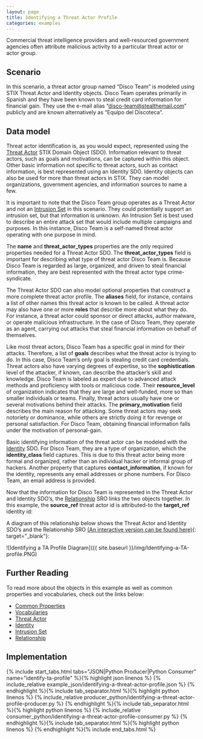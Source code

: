```yaml
---
layout: page
title: Identifying a Threat Actor Profile
categories: examples
---
```


Commercial threat intelligence providers and well-resourced government agencies often attribute malicious activity to a particular threat actor or actor group.

**Scenario**
------------

In this scenario, a threat actor group named “Disco Team” is modeled using STIX Threat Actor and Identity objects. Disco Team operates primarily in Spanish and they have been known to steal credit card information for financial gain. They use the e-mail alias “disco-team@stealthemail.com” publicly and are known alternatively as “Equipo del Discoteca”.

**Data model**
--------------

Threat actor identification is, as you would expect, represented using the [Threat Actor](https://docs.oasis-open.org/cti/stix/v2.1/cs01/stix-v2.1-cs01.html#_k017w16zutw) STIX Domain Object (SDO). Information relevant to threat actors, such as goals and motivations, can be captured within this object. Other basic information not specific to threat actors, such as contact information, is best represented using an Identity SDO. Identity objects can also be used for more than threat actors in STIX. They can model organizations, government agencies, and information sources to name a few.

It is important to note that the Disco Team group operates as a Threat Actor and not an [Intrusion Set](https://docs.oasis-open.org/cti/stix/v2.1/cs01/stix-v2.1-cs01.html#_5ol9xlbbnrdn) in this scenario. They could potentially support an intrusion set, but that information is unknown. An Intrusion Set is best used to describe an entire attack set that would include multiple campaigns and purposes. In this instance, Disco Team is a self-named threat actor operating with one purpose in mind.

The <span class="sdo">**name**</span> and <span class="sdo">**threat_actor_types**</span> properties are the only required properties needed for a Threat Actor SDO. The <span class="sdo">**threat_actor_types**</span> field is important for describing what type of threat actor Disco Team is. Because Disco Team is regarded as large, organized, and driven to steal financial information, they are best represented with the threat actor type <span class="values">crime-syndicate</span>.

The Threat Actor SDO can also model optional properties that construct a more complete threat actor profile. The <span class="sdo">**aliases**</span> field, for instance, contains a list of other names this threat actor is known to be called. A threat actor may also have one or more <span class="sdo">**roles**</span> that describe more about what they do. For instance, a threat actor could sponsor or direct attacks, author malware, or operate malicious infrastructure. In the case of Disco Team, they operate as an <span class="values">agent</span>, carrying out attacks that steal financial information on behalf of themselves.

Like most threat actors, Disco Team has a specific goal in mind for their attacks. Therefore, a list of <span class="sdo">**goals**</span> describes what the threat actor is trying to do. In this case, Disco Team’s only goal is stealing credit card credentials. Threat actors also have varying degrees of expertise, so the <span class="sdo">**sophistication**</span> level of the attacker, if known, can describe the attacker’s skill and knowledge. Disco Team is labeled as <span class="values">expert</span> due to advanced attack methods and proficiency with tools or malicious code. Their <span class="sdo">**resource\_level**</span> of <span class="values">organization</span> indicates that they are large and well-funded, more so than smaller individuals or teams. Finally, threat actors usually have one or several motivations behind their attacks. The <span class="sdo">**primary\_motivation**</span> field describes the main reason for attacking. Some threat actors may seek notoriety or dominance, while others are strictly doing it for revenge or personal satisfaction. For Disco Team, obtaining financial information falls under the motivation of <span class="values">personal-gain</span>.

Basic identifying information of the threat actor can be modeled with the [Identity](https://docs.oasis-open.org/cti/stix/v2.1/cs01/stix-v2.1-cs01.html#_wh296fiwpklp) SDO. For Disco Team, they are a type of <span class="values">organization</span>, which the <span class="sdo">**identity\_class**</span> field captures. This is due to this threat actor being more formal and organized, rather than an <span class="values">individual</span> hacker or informal <span class="values">group</span> of hackers. Another property that captures <span class="sdo">**contact\_information**</span>, if known for the identity, represents any email addresses or phone numbers. For Disco Team, an email address is provided.

Now that the information for Disco Team is represented in the Threat Actor and Identity SDO’s, the [Relationship](https://docs.oasis-open.org/cti/stix/v2.1/cs01/stix-v2.1-cs01.html#_e2e1szrqfoan) SRO links the two objects together. In this example, the <span class="sdo">**source\_ref**</span> threat actor id is <span class="values">attributed-to</span> the <span class="sdo">**target\_ref**</span> identity id:

A diagram of this relationship below shows the Threat Actor and Identity SDO’s and the Relationship SRO [(An interactive version can be found here)](https://oasis-open.github.io/cti-stix-visualization/?url=https://raw.githubusercontent.com/oasis-open/cti-documentation/master/examples/example_json/identifying-a-threat-actor-profile.json){: target="_blank"}:

![Identifying a TA Profile Diagram]({{ site.baseurl }}/img/Identifying-a-TA-profile.PNG)



**Further Reading**
-------------------

To read more about the objects in this example as well as common properties and vocabularies, check out the links below:

-   [Common Properties](https://docs.oasis-open.org/cti/stix/v2.1/cs01/stix-v2.1-cs01.html#_xzbicbtscatx)
-   [Vocabularies](https://docs.oasis-open.org/cti/stix/v2.1/cs01/stix-v2.1-cs01.html#_izngjy1g98l2)
-   [Threat Actor](https://docs.oasis-open.org/cti/stix/v2.1/cs01/stix-v2.1-cs01.html#_k017w16zutw)
-   [Identity](https://docs.oasis-open.org/cti/stix/v2.1/cs01/stix-v2.1-cs01.html#_wh296fiwpklp)
-   [Intrusion Set](https://docs.oasis-open.org/cti/stix/v2.1/cs01/stix-v2.1-cs01.html#_5ol9xlbbnrdn)
-   [Relationship](https://docs.oasis-open.org/cti/stix/v2.1/cs01/stix-v2.1-cs01.html#_e2e1szrqfoan)

**Implementation**
------------------

{% include start_tabs.html tabs="JSON|Python Producer|Python Consumer" name="identify-ta-profile" %}{% highlight json linenos %}
{% include_relative example_json/identifying-a-threat-actor-profile.json %}
{% endhighlight %}{% include tab_separator.html %}{% highlight python linenos %}
{% include_relative producer_python/identifying-a-threat-actor-profile-producer.py %}
{% endhighlight %}{% include tab_separator.html %}{% highlight python linenos %}
{% include_relative consumer_python/identifying-a-threat-actor-profile-consumer.py %}
{% endhighlight %}{% include tab_separator.html %}{% highlight python linenos %}
{% endhighlight %}{% include end_tabs.html %}
